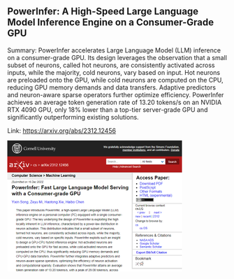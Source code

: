 ## PowerInfer: A High-Speed Large Language Model Inference Engine on a Consumer-Grade GPU
Summary: PowerInfer accelerates Large Language Model (LLM) inference on a consumer-grade GPU. Its design leverages the observation that a small subset of neurons, called hot neurons, are consistently activated across inputs, while the majority, cold neurons, vary based on input. Hot neurons are preloaded onto the GPU, while cold neurons are computed on the CPU, reducing GPU memory demands and data transfers. Adaptive predictors and neuron-aware sparse operators further optimize efficiency. PowerInfer achieves an average token generation rate of 13.20 tokens/s on an NVIDIA RTX 4090 GPU, only 18% lower than a top-tier server-grade GPU and significantly outperforming existing solutions.

Link: https://arxiv.org/abs/2312.12456

<img src="/img/2a5dfb0d-7d88-4ecc-a1a6-bee6dd0dd598.png" width="400" />
<br/><br/>
